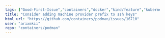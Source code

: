 ```yaml
---
tags: ["Good-First-Issue","containers","docker","kind/feature","kubernetes","linux","oci"]
title: "Consider adding machine provider prefix to ssh keys"
html_url: "https://github.com/containers/podman/issues/16710"
user: "arixmkii"
repo: "containers/podman"
---
```


